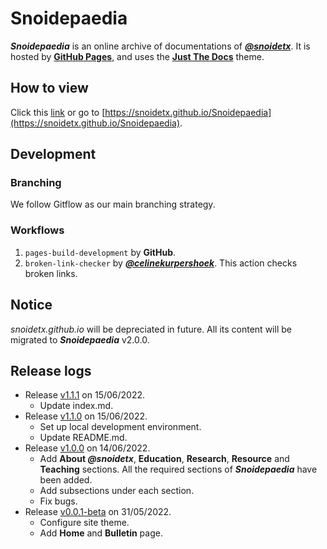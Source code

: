 # Snoidepaedia

***Snoidepaedia*** is an online archive of documentations of [***@snoidetx***](https://github.com/snoidetx). It is hosted by [**GitHub Pages**](https://pages.github.com/), and uses the [**Just The Docs**](https://github.com/just-the-docs/just-the-docs) theme.

## How to view

Click this [link](https://snoidetx.github.io/Snoidepaedia) or go to [https://snoidetx.github.io/Snoidepaedia](https://snoidetx.github.io/Snoidepaedia).

## Development
### Branching

We follow Gitflow as our main branching strategy.

### Workflows

1. `pages-build-development` by **GitHub**.
2. `broken-link-checker` by [***@celinekurpershoek***](https://github.com/celinekurpershoek/link-checker). This action checks broken links.

## Notice

*snoidetx.github.io* will be depreciated in future. All its content will be migrated to ***Snoidepaedia*** v2.0.0.

## Release logs
- Release [v1.1.1](https://github.com/snoidetx/Snoidepaedia/releases/tag/v1.1.1) on 15/06/2022.
  - Update index.md.
- Release [v1.1.0](https://github.com/snoidetx/Snoidepaedia/releases/tag/v1.0.0) on 15/06/2022.
  - Set up local development environment.
  - Update README.md.
- Release [v1.0.0](https://github.com/snoidetx/Snoidepaedia/releases/tag/v1.0.0) on 14/06/2022.
  - Add **About *@snoidetx***, **Education**, **Research**, **Resource** and **Teaching** sections. All the required sections of ***Snoidepaedia*** have been added.
  - Add subsections under each section.
  - Fix bugs.
- Release [v0.0.1-beta](https://github.com/snoidetx/Snoidepaedia/releases/tag/v0.0.1-beta) on 31/05/2022.
  - Configure site theme.
  - Add **Home** and **Bulletin** page.
